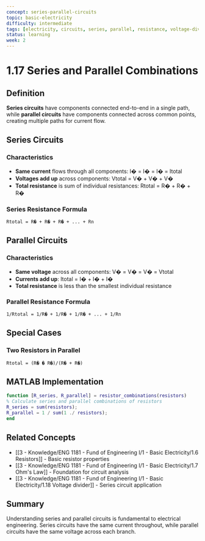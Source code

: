 ```yaml
---
concept: series-parallel-circuits
topic: basic-electricity
difficulty: intermediate
tags: [electricity, circuits, series, parallel, resistance, voltage-divider]
status: learning
week: 2
---
```


# 1.17 Series and Parallel Combinations

## Definition
**Series circuits** have components connected end-to-end in a single path, while **parallel circuits** have components connected across common points, creating multiple paths for current flow.

## Series Circuits

### Characteristics
- **Same current** flows through all components: I� = I� = I� = Itotal
- **Voltages add up** across components: Vtotal = V� + V� + V�
- **Total resistance** is sum of individual resistances: Rtotal = R� + R� + R�

### Series Resistance Formula
```
Rtotal = R� + R� + R� + ... + Rn
```

## Parallel Circuits

### Characteristics
- **Same voltage** across all components: V� = V� = V� = Vtotal
- **Currents add up**: Itotal = I� + I� + I�
- **Total resistance** is less than the smallest individual resistance

### Parallel Resistance Formula
```
1/Rtotal = 1/R� + 1/R� + 1/R� + ... + 1/Rn
```

## Special Cases

### Two Resistors in Parallel
```
Rtotal = (R� � R�)/(R� + R�)
```

## MATLAB Implementation
```matlab
function [R_series, R_parallel] = resistor_combinations(resistors)
% Calculate series and parallel combinations of resistors
R_series = sum(resistors);
R_parallel = 1 / sum(1 ./ resistors);
end
```

## Related Concepts
- [[3 - Knowledge/ENG 1181 - Fund of Engineering I/1 - Basic Electricity/1.6 Resistors]] - Basic resistor properties
- [[3 - Knowledge/ENG 1181 - Fund of Engineering I/1 - Basic Electricity/1.7 Ohm's Law]] - Foundation for circuit analysis
- [[3 - Knowledge/ENG 1181 - Fund of Engineering I/1 - Basic Electricity/1.18 Voltage divider]] - Series circuit application

## Summary
Understanding series and parallel circuits is fundamental to electrical engineering. Series circuits have the same current throughout, while parallel circuits have the same voltage across each branch.